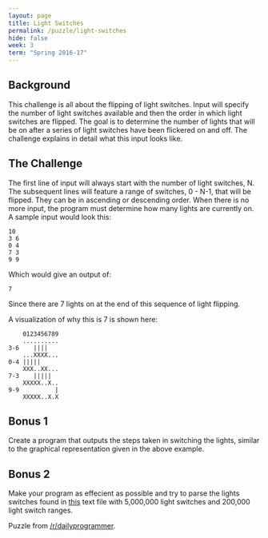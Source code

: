 ```yaml
---
layout: page
title: Light Switches
permalink: /puzzle/light-switches
hide: false
week: 3
term: "Spring 2016-17"
---
```


## Background
This challenge is all about the flipping of light switches. Input will specify the number of light switches available and then the order in which light switches are flipped. The goal is to determine the number of lights that will be on after a series of light switches have been flickered on and off. The challenge explains in detail what this input looks like.

## The Challenge
The first line of input will always start with the number of light switches, N. The subsequent lines will feature a range of switches, 0 - N-1, that will be flipped. They can be in ascending or descending order. When there is no more input, the program must determine how many lights are currently on. A sample input would look this:
```
10
3 6
0 4
7 3
9 9
```
Which would give an output of:
```
7
```
Since there are 7 lights on at the end of this sequence of light flipping.

A visualization of why this is 7 is shown here:
```
    0123456789
    ..........
3-6    ||||
    ...XXXX...
0-4 |||||
    XXX..XX...
7-3    |||||
    XXXXX..X..
9-9          |
    XXXXX..X.X
```

## Bonus 1
Create a program that outputs the steps taken in switching the lights, similar to the graphical representation given in the above example.

## Bonus 2
Make your program as effecient as possible and try to parse the lights switches found in [this](https://raw.githubusercontent.com/fsufitch/dailyprogrammer/master/ideas/switches/lots_of_switches.txt) text file with 5,000,000 light switches and 200,000 light switch ranges.

Puzzle from [/r/dailyprogrammer](https://www.reddit.com/r/dailyprogrammer/comments/46zm8m/20160222_challenge_255_easy_playing_with_light/).
